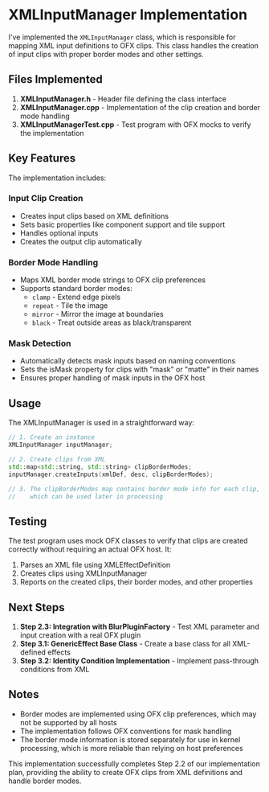 # XMLInputManager Implementation

I've implemented the `XMLInputManager` class, which is responsible for mapping XML input definitions to OFX clips. This class handles the creation of input clips with proper border modes and other settings.

## Files Implemented

1. **XMLInputManager.h** - Header file defining the class interface
2. **XMLInputManager.cpp** - Implementation of the clip creation and border mode handling
3. **XMLInputManagerTest.cpp** - Test program with OFX mocks to verify the implementation

## Key Features

The implementation includes:

### Input Clip Creation

- Creates input clips based on XML definitions
- Sets basic properties like component support and tile support
- Handles optional inputs
- Creates the output clip automatically

### Border Mode Handling

- Maps XML border mode strings to OFX clip preferences
- Supports standard border modes:
  - `clamp` - Extend edge pixels
  - `repeat` - Tile the image
  - `mirror` - Mirror the image at boundaries
  - `black` - Treat outside areas as black/transparent

### Mask Detection

- Automatically detects mask inputs based on naming conventions
- Sets the isMask property for clips with "mask" or "matte" in their names
- Ensures proper handling of mask inputs in the OFX host

## Usage

The XMLInputManager is used in a straightforward way:

```cpp
// 1. Create an instance
XMLInputManager inputManager;

// 2. Create clips from XML
std::map<std::string, std::string> clipBorderModes;
inputManager.createInputs(xmlDef, desc, clipBorderModes);

// 3. The clipBorderModes map contains border mode info for each clip,
//    which can be used later in processing
```

## Testing

The test program uses mock OFX classes to verify that clips are created correctly without requiring an actual OFX host. It:

1. Parses an XML file using XMLEffectDefinition
2. Creates clips using XMLInputManager
3. Reports on the created clips, their border modes, and other properties

## Next Steps

1. **Step 2.3: Integration with BlurPluginFactory** - Test XML parameter and input creation with a real OFX plugin
2. **Step 3.1: GenericEffect Base Class** - Create a base class for all XML-defined effects
3. **Step 3.2: Identity Condition Implementation** - Implement pass-through conditions from XML

## Notes

- Border modes are implemented using OFX clip preferences, which may not be supported by all hosts
- The implementation follows OFX conventions for mask handling
- The border mode information is stored separately for use in kernel processing, which is more reliable than relying on host preferences

This implementation successfully completes Step 2.2 of our implementation plan, providing the ability to create OFX clips from XML definitions and handle border modes.
